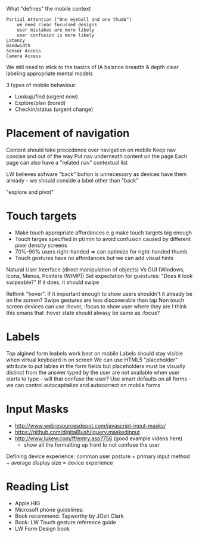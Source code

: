 

What "defines" the mobile context

	Partial Attention ("One eyeball and one thumb")
		we need clear focussed designs
		user mistakes are more likely
		user confusion is more likely
	Latency
	Bandwidth
	Sensor Access
	Camera Access

We still need to stick to the basics of IA
	balance breadth & depth
	clear labeling
	appropriate mental models

3 types of mobile behaviour:

* Lookup/find (urgent now)
* Explore/plan (bored)
* Checkin/status (urgent change)

Placement of navigation
=======================
Content should take precedence over navigation on mobile
Keep nav concise and out of the way
Put nav underneath content on the  page
Each page can also have a "related nav" contextual list


LW believes sofware "back" button is unnecessary as devices have them already - we should conside a label other than "back"

"explore and pivot"

Touch targets
==================
* Make touch appropriate affordances e.g make touch targets big enough
* Touch targes specified in pt/mm to avoid confusion caused by different pixel density screens
* 70%-90% users right-handed => can optimize for right-handed thumb
* Touch gestures have no affordances but we can add visual hints

Natural User Interface (direct manipulation of objects) Vs GUI (Windows, Icons, Menus, Pointers (WIMP))
Set expectation for guestures: "Does it look swipeable?" If it does, it should swipe

Rethink "hover". If it important enough to show users shouldn't it already be on the screen?
Swipe gestures are less discoverable than tap
Non touch screen devices can use :hover, :focus to show user where they are
I think this emans that :hover state should alwasy be same as :focus?

Labels
=============
Top algined form leabels work best on mobile
Labels should stay visible when virtual keyboard in on screen
We can use HTML5 "placeholder" attribute to put lables *in* the form fields but
	placeholders must be visually distinct from the answer typed by the user
	are not available when user starts to type - will that confuse the user?
Use smart defaults on all forms - we can control autocapitalize and autocorrect on mobile forms

Input Masks
================

* http://www.webresourcesdepot.com/javascript-input-masks/
* https://github.com/digitalBush/jquery.maskedinput
* http://www.lukew.com/ff/entry.asp?756 (good example videos here)
	* show all the formatting up front to not confuse the user

Defining device experience:
	common user posture + primary input method + average display size = device experience

Reading List
===============

* Apple HIG
* Microsoft phone guidelines:
* Book recommend: Tapworthy by JOsh Clark
* Book: LW Touch gesture reference guide
* LW Form Design book
